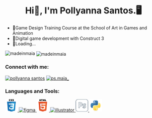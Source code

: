 <h1 align="center">Hi👋, I'm Pollyanna Santos.🖥️</h1>

- 📘Game Design Training Course at the School of Art in Games and Animation
- 📗Digital game development with Construct 3
- 📕Loading...

<p><img align="left" src="https://github-readme-stats.vercel.app/api/top-langs?username=madeinmaia&show_icons=true&theme=radical&locale=en&layout=compact" alt="madeinmaia" /></p>
<p>&nbsp;<img align="center" src="https://github-readme-stats.vercel.app/api?username=madeinmaia&show_icons=true&theme=radical&locale=en" alt="madeinmaia" /></p>

<h3 align="left">Connect with me:</h3>
<p align="left">
<a href="https://linkedin.com/in/pollyannasmaiam" target="blank"><img align="center" src="https://raw.githubusercontent.com/rahuldkjain/github-profile-readme-generator/master/src/images/icons/Social/linked-in-alt.svg" alt="pollyanna santos" height="30" width="40" /></a>
<a href="https://instagram.com/ps.maia_" target="blank"><img align="center" src="https://raw.githubusercontent.com/rahuldkjain/github-profile-readme-generator/master/src/images/icons/Social/instagram.svg" alt="ps.maia_" height="30" width="40" /></a>
</p>

<h3 align="left">Languages and Tools:</h3>
<p align="left"> <a href="https://www.w3schools.com/css/" target="_blank" rel="noreferrer"> <img src="https://raw.githubusercontent.com/devicons/devicon/master/icons/css3/css3-original-wordmark.svg" alt="css3" width="40" height="40"/> </a> <a href="https://www.figma.com/" target="_blank" rel="noreferrer"> <img src="https://www.vectorlogo.zone/logos/figma/figma-icon.svg" alt="figma" width="40" height="40"/> </a> <a href="https://www.w3.org/html/" target="_blank" rel="noreferrer"> <img src="https://raw.githubusercontent.com/devicons/devicon/master/icons/html5/html5-original-wordmark.svg" alt="html5" width="40" height="40"/> </a> <a href="https://www.adobe.com/in/products/illustrator.html" target="_blank" rel="noreferrer"> <img src="https://www.vectorlogo.zone/logos/adobe_illustrator/adobe_illustrator-icon.svg" alt="illustrator" width="40" height="40"/> </a> <a href="https://www.photoshop.com/en" target="_blank" rel="noreferrer"> <img src="https://raw.githubusercontent.com/devicons/devicon/master/icons/photoshop/photoshop-line.svg" alt="photoshop" width="40" height="40"/> </a> <a href="https://www.python.org" target="_blank" rel="noreferrer"> <img src="https://raw.githubusercontent.com/devicons/devicon/master/icons/python/python-original.svg" alt="python" width="40" height="40"/> </a> </p>

